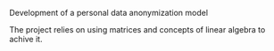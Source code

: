 Development of a personal data anonymization model

The project relies on using matrices and concepts of linear algebra to achive it.